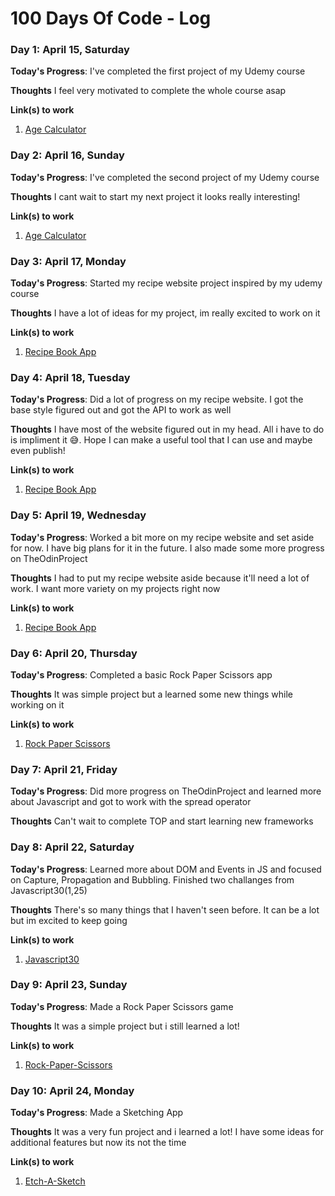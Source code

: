 # 100 Days Of Code - Log

<!-- 
### Day 0: February 30, 2016 (Example 1)
##### (delete me or comment me out)

**Today's Progress**: Fixed CSS, worked on canvas functionality for the app.

**Thoughts:** I really struggled with CSS, but, overall, I feel like I am slowly getting better at it. Canvas is still new for me, but I managed to figure out some basic functionality.

**Link to work:** [Calculator App](http://www.example.com)

### Day 0: February 30, 2016 (Example 2)
##### (delete me or comment me out)

**Today's Progress**: Fixed CSS, worked on canvas functionality for the app.

**Thoughts**: I really struggled with CSS, but, overall, I feel like I am slowly getting better at it. Canvas is still new for me, but I managed to figure out some basic functionality.

**Link(s) to work**: [Calculator App](http://www.example.com) 
-->


### Day 1: April 15, Saturday

**Today's Progress**: I've completed the first project of my Udemy course

**Thoughts** I feel very motivated to complete the whole course asap

**Link(s) to work**
1. [Age Calculator](https://github.com/nicknanos/60-HTML-CSS-JS-Projects/tree/main/Age%20Calculator)

### Day 2: April 16, Sunday

**Today's Progress**: I've completed the second project of my Udemy course

**Thoughts** I cant wait to start my next project it looks really interesting!

**Link(s) to work**
1. [Age Calculator](https://github.com/nicknanos/60-HTML-CSS-JS-Projects/tree/main/Tip%20Calculator)

### Day 3: April 17, Monday

**Today's Progress**: Started my recipe website project inspired by my udemy course

**Thoughts** I have a lot of ideas for my project, im really excited to work on it

**Link(s) to work**
1. [Recipe Book App](https://github.com/nicknanos/60-HTML-CSS-JS-Projects/tree/main/Recipe%20Book%20App)

### Day 4: April 18, Tuesday

**Today's Progress**: Did a lot of progress on my recipe website. I got the base style figured out and got the API to work as well

**Thoughts** I have most of the website figured out in my head. All i have to do is impliment it 😅. Hope I can make a useful tool that I can use and maybe even publish!

**Link(s) to work**
1. [Recipe Book App](https://github.com/nicknanos/60-HTML-CSS-JS-Projects/tree/main/Recipe%20Book%20App)

### Day 5: April 19, Wednesday

**Today's Progress**: 
Worked a bit more on my recipe website and set aside for now. I have big plans for it in the future. I also made some more progress on TheOdinProject

**Thoughts** I had to put my recipe website aside because it'll need a lot of work. I want more variety on my projects right now

**Link(s) to work**
1. [Recipe Book App](https://github.com/nicknanos/60-HTML-CSS-JS-Projects/tree/main/Recipe%20Book%20App)

### Day 6: April 20, Thursday

**Today's Progress**: 
Completed a basic Rock Paper Scissors app

**Thoughts** It was simple project but a learned some new things while working on it 

**Link(s) to work**
1. [Rock Paper Scissors](https://nicknanos.github.io/rock-paper-scissors/)

### Day 7: April 21, Friday

**Today's Progress**: 
Did more progress on TheOdinProject and learned more about Javascript and got to work with the spread operator

**Thoughts** Can't wait to complete TOP and start learning new frameworks

### Day 8: April 22, Saturday

**Today's Progress**: 
Learned more about DOM and Events in JS and focused on Capture, Propagation and Bubbling. Finished two challanges from Javascript30(1,25)

**Thoughts** There's so many things that I haven't seen before. It can be a lot but im excited to keep going

**Link(s) to work**
1. [Javascript30](https://github.com/nicknanos/JavaScript30)

### Day 9: April 23, Sunday

**Today's Progress**: 
Made a Rock Paper Scissors game

**Thoughts** It was a simple project but i still learned a lot!

**Link(s) to work**
1. [Rock-Paper-Scissors](https://nicknanos.github.io/rock-paper-scissors)

### Day 10: April 24, Monday

**Today's Progress**: 
Made a Sketching App

**Thoughts** It was a very fun project and i learned a lot! I have some ideas for additional features but now its not the time

**Link(s) to work**
1. [Etch-A-Sketch](https://nicknanos.github.io/Etch-A-Sketch/)